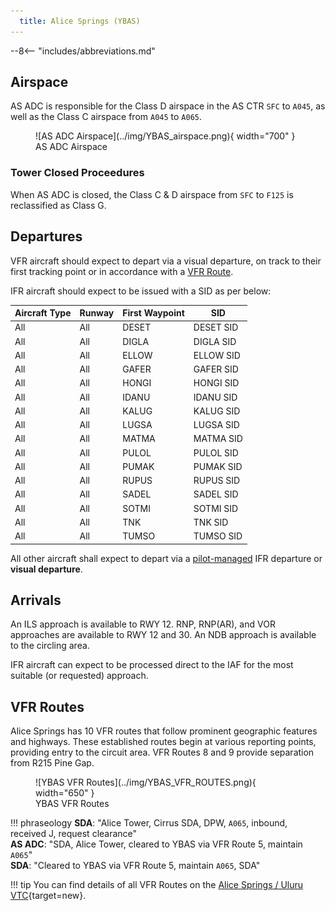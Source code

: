 ```yaml
---
  title: Alice Springs (YBAS)
---
```


--8<-- "includes/abbreviations.md"

## Airspace
AS ADC is responsible for the Class D airspace in the AS CTR `SFC` to `A045`, as well as the Class C airspace from `A045` to `A065`.

<figure markdown>
![AS ADC Airspace](../img/YBAS_airspace.png){ width="700" }
  <figcaption>AS ADC Airspace</figcaption>
</figure>

### Tower Closed Proceedures
When AS ADC is closed, the Class C & D airspace from `SFC` to `F125` is reclassified as Class G.

## Departures
VFR aircraft should expect to depart via a visual departure, on track to their first tracking point or in accordance with a [VFR Route](#vfr-routes).

IFR aircraft should expect to be issued with a SID as per below:

| Aircraft Type | Runway | First Waypoint | SID |
| --- | --- | --- | --- |
| All | All | DESET | DESET SID |
| All | All | DIGLA | DIGLA SID |
| All | All | ELLOW | ELLOW SID |
| All | All | GAFER | GAFER SID |
| All | All | HONGI | HONGI SID |
| All | All | IDANU | IDANU SID |
| All | All | KALUG | KALUG SID |
| All | All | LUGSA | LUGSA SID |
| All | All | MATMA | MATMA SID |
| All | All | PULOL | PULOL SID |
| All | All | PUMAK | PUMAK SID |
| All | All | RUPUS | RUPUS SID |
| All | All | SADEL | SADEL SID |
| All | All | SOTMI | SOTMI SID |
| All | All | TNK | TNK SID |
| All | All | TUMSO | TUMSO SID |

All other aircraft shall expect to depart via a [pilot-managed](../../navigation/ifrdepartures.md#other-departure-methods) IFR departure or **visual departure**.

## Arrivals
An ILS approach is available to RWY 12. RNP, RNP(AR), and VOR approaches are available to RWY 12 and 30. An NDB approach is available to the circling area.

IFR aircraft can expect to be processed direct to the IAF for the most suitable (or requested) approach.

## VFR Routes
Alice Springs has 10 VFR routes that follow prominent geographic features and highways. These established routes begin at various reporting points, providing entry to the circuit area. VFR Routes 8 and 9 provide separation from R215 Pine Gap.

<figure markdown>
![YBAS VFR Routes](../img/YBAS_VFR_ROUTES.png){ width="650" }
  <figcaption>YBAS VFR Routes</figcaption>
</figure>

!!! phraseology 
    **SDA**: "Alice Tower, Cirrus SDA, DPW, `A065`, inbound, received J, request clearance"  
    **AS ADC**: "SDA, Alice Tower, cleared to YBAS via VFR Route 5, maintain `A065`"  
    **SDA**: "Cleared to YBAS via VFR Route 5, maintain `A065`, SDA"  

!!! tip
    You can find details of all VFR Routes on the [Alice Springs / Uluru VTC](https://www.airservicesaustralia.com/aip/aip.asp){target=new}.
